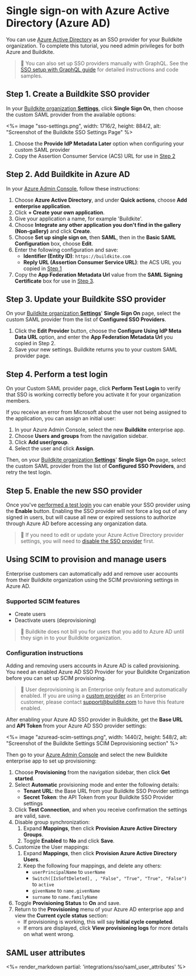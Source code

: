 # Single sign-on with Azure Active Directory (Azure AD)

You can use [Azure Active Directory](https://azure.microsoft.com/en-us/services/active-directory/#overview) as an SSO provider for your Buildkite organization. To complete this tutorial, you need admin privileges for both Azure and Buildkite.

> 📘 You can also set up SSO providers manually with GraphQL.
> See the <a href="/docs/integrations/sso/sso-setup-with-graphql">SSO setup with GraphQL guide</a> for detailed instructions and code samples.


## Step 1. Create a Buildkite SSO provider

In your [Buildkite organization **Settings**](https://buildkite.com/organizations/~/settings), click **Single Sign On**, then choose the custom SAML provider from the available options:

<%= image "sso-settings.png", width: 1716/2, height: 884/2, alt: "Screenshot of the Buildkite SSO Settings Page" %>

1. Choose the **Provide IdP Metadata Later** option when configuring your custom SAML provider
2. Copy the Assertion Consumer Service (ACS) URL for use in [Step 2](#step-2-add-buildkite-in-azure-ad)

## Step 2. Add Buildkite in Azure AD

In your [Azure Admin Console](https://portal.azure.com/), follow these instructions:

1. Choose **Azure Active Directory**, and under **Quick actions**, choose **Add enterprise application**.
1. Click **+ Create your own application**.
1. Give your application a name, for example 'Buildkite'.
1. Choose **Integrate any other application you don't find in the gallery (Non-gallery)** and click **Create**.
1. Choose **Set up single sign on**, then **SAML**, then in the **Basic SAML Configuration** box, choose **Edit**.
1. Enter the following configuration and save:
    * **Identifier (Entity ID)**: `https://buildkite.com`
    * **Reply URL (Assertion Consumer Service URL)**: the ACS URL you copied in [Step 1](#step-1-create-a-buildkite-sso-provider)
1. Copy the **App Federation Metadata Url** value from the **SAML Signing Certificate** box for use in [Step 3](#step-3-update-your-buildkite-sso-provider).

## Step 3. Update your Buildkite SSO provider

On your [Buildkite organization **Settings**](https://buildkite.com/organizations/~/settings)' **Single Sign On** page, select the custom SAML provider from the list of **Configured SSO Providers**.

1. Click the **Edit Provider** button, choose the **Configure Using IdP Meta Data URL** option, and enter the **App Federation Metadata Url** you copied in Step 2.
1. Save your new settings. Buildkite returns you to your custom SAML provider page.

## Step 4. Perform a test login

On your Custom SAML provider page, click **Perform Test Login** to verify that SSO is working correctly before you activate it for your organization members.

If you receive an error from Microsoft about the user not being assigned to the application, you can assign an initial user:

1. In your Azure Admin Console, select the new **Buildkite** enterprise app.
1. Choose **Users and groups** from the navigation sidebar.
1. Click **Add user/group**.
1. Select the user and click **Assign**.

Then, on your [Buildkite organization **Settings**](https://buildkite.com/organizations/~/settings)' **Single Sign On** page, select the custom SAML provider from the list of **Configured SSO Providers**, and retry the test login.

## Step 5. Enable the new SSO provider

Once you've [performed a test login](#step-4-perform-a-test-login) you can enable your SSO provider using the **Enable** button. Enabling the SSO provider will not force a log out of any signed in users, but will cause all new or expired sessions to authorize through Azure AD before accessing any organization data.

> 🚧
>If you need to edit or update your Azure Active Directory provider settings, you will need to <a href="/docs/integrations/sso#disabling-and-removing-sso">disable the SSO provider</a> first.

## Using SCIM to provision and manage users

Enterprise customers can automatically add and remove user accounts from their Buildkite organization using the SCIM provisioning settings in Azure AD.

### Supported SCIM features

* Create users
* Deactivate users (deprovisioning)

> 📘
> Buildkite does not bill you for users that you add to Azure AD until they sign in to your Buildkite organization.

### Configuration instructions

Adding and removing users accounts in Azure AD is called provisioning. You need an enabled Azure AD SSO Provider for your Buildkite Organization before you can set up SCIM provisioning.

> 📘
> User deprovisioning is an Enterprise only feature and automatically enabled. If you are using a [custom provider](/docs/integrations/sso/custom-saml) as an Enterprise customer, please contact support@buildite.com to have this feature enabled.

After enabling your Azure AD SSO provider in Buildkite, get the **Base URL** and **API Token** from your Azure AD SSO provider settings:

<%= image "azuread-scim-settings.png", width: 1440/2, height: 548/2, alt: "Screenshot of the Buildkite Settings SCIM Deprovisioning section" %>

Then go to your [Azure Admin Console](https://portal.azure.com/) and select the new Buildkite enterprise app to set up provisioning:

1. Choose **Provisioning** from the navigation sidebar, then click **Get started**.
1. Select **Automatic** provisioning mode and enter the following details:
    * **Tenant URL**: the Base URL from your Buildkite SSO Provider settings
    * **Secret Token**: the API Token from your Buildkite SSO Provider settings
1. Click **Test Connection**, and when you receive confirmation the settings are valid, save.
1. Disable group synchronization:
    1. Expand **Mappings**, then click **Provision Azure Active Directory Groups**.
    1. Toggle **Enabled** to **No** and click **Save**.
1. Customize the User mappings:
    1. Expand **Mappings**, then click **Provision Azure Active Directory Users**.
    1. Keep the following four mappings, and delete any others:
        - `userPrincipalName` to `userName`
        - `Switch([IsSoftDeleted], , "False", "True", "True", "False")` to `active`
        - `givenName` to `name.givenName`
        - `surname` to `name.familyName`
1. Toggle **Provisioning Status** to **On** and save.
1. Return to the **Provisioning** menu of your Azure AD enterprise app and view the **Current cycle status** section:
    * If provisioning is working, this will say **Initial cycle completed**.
    * If errors are displayed, click **View provisioning logs** for more details on what went wrong.

## SAML user attributes

<%= render_markdown partial: 'integrations/sso/saml_user_attributes' %>
